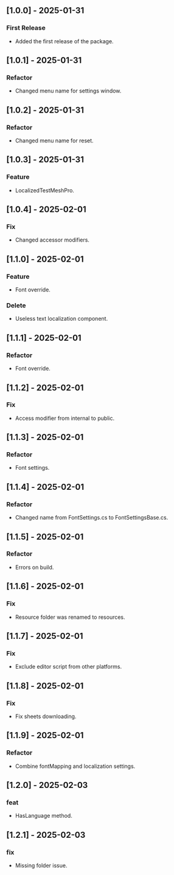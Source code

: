 ## [1.0.0] - 2025-01-31
### First Release
- Added the first release of the package.
## [1.0.1] - 2025-01-31
### Refactor
- Changed menu name for settings window.
## [1.0.2] - 2025-01-31
### Refactor
- Changed menu name for reset.
## [1.0.3] - 2025-01-31
### Feature
- LocalizedTestMeshPro.
## [1.0.4] - 2025-02-01
### Fix
- Changed accessor modifiers.
## [1.1.0] - 2025-02-01
### Feature
- Font override.
### Delete
- Useless text localization component.
## [1.1.1] - 2025-02-01
### Refactor
- Font override.
## [1.1.2] - 2025-02-01
### Fix
- Access modifier from internal to public.
## [1.1.3] - 2025-02-01
### Refactor
- Font settings.
## [1.1.4] - 2025-02-01
### Refactor
- Changed name from FontSettings.cs to FontSettingsBase.cs.
## [1.1.5] - 2025-02-01
### Refactor
- Errors on build.
## [1.1.6] - 2025-02-01
### Fix
- Resource folder was renamed to resources.
## [1.1.7] - 2025-02-01
### Fix
- Exclude editor script from other platforms.
## [1.1.8] - 2025-02-01
### Fix
- Fix sheets downloading.
## [1.1.9] - 2025-02-01
### Refactor
- Combine fontMapping and localization settings.
## [1.2.0] - 2025-02-03
### feat
- HasLanguage method.
## [1.2.1] - 2025-02-03
### fix
- Missing folder issue.